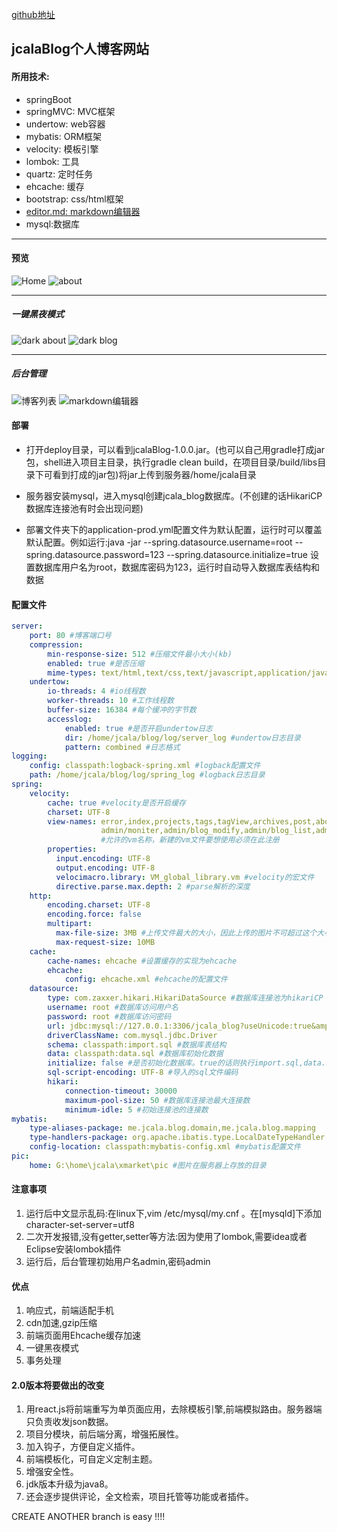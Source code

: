 [github地址](https://github.com/jcalaz/jcalaBlog)
## jcalaBlog个人博客网站
#### 所用技术:
 - springBoot 
 - springMVC: MVC框架
 - undertow: web容器
 - mybatis: ORM框架
 - velocity: 模板引擎
 - lombok: 工具
 - quartz: 定时任务
 - ehcache: 缓存
 - bootstrap: css/html框架
 - [editor.md: markdown编辑器](https://github.com/pandao/editor.md)
 - mysql:数据库
---
#### 预览
![Home](http://jcalaz.github.io/img/jcala_blog.index.jpg)
![about](http://jcalaz.github.io/img/jcala_blog.about.jpg)

---
##### 一键黑夜模式
![dark about](http://jcalaz.github.io/img/jcala_blog.bkindex.jpg)
![dark blog](http://jcalaz.github.io/img/jcala_blog.bkpost.jpg)

---
##### 后台管理
![博客列表](http://jcalaz.github.io/img/jcala_blog.adlist.jpg)
![markdown编辑器](http://jcalaz.github.io/img/jcala_blog.adre.jpg)

#### 部署

- 打开deploy目录，可以看到jcalaBlog-1.0.0.jar。(也可以自己用gradle打成jar包，shell进入项目主目录，执行gradle clean build，在项目目录/build/libs目录下可看到打成的jar包)将jar上传到服务器/home/jcala目录

- 服务器安装mysql，进入mysql创建jcala_blog数据库。(不创建的话HikariCP数据库连接池有时会出现问题)

- 部署文件夹下的application-prod.yml配置文件为默认配置，运行时可以覆盖默认配置。例如运行:java -jar  --spring.datasource.username=root --spring.datasource.password=123 --spring.datasource.initialize=true
设置数据库用户名为root，数据库密码为123，运行时自动导入数据库表结构和数据

#### 配置文件
```yaml
server:
    port: 80 #博客端口号
    compression:
        min-response-size: 512 #压缩文件最小大小(kb)
        enabled: true #是否压缩
        mime-types: text/html,text/css,text/javascript,application/javascript,image/gif,image/png,image/jpg #要压缩的文件格式
    undertow:
        io-threads: 4 #io线程数
        worker-threads: 10 #工作线程数
        buffer-size: 16384 #每个缓冲的字节数
        accesslog:
            enabled: true #是否开启undertow日志
            dir: /home/jcala/blog/log/server_log #undertow日志目录
            pattern: combined #日志格式
logging:
    config: classpath:logback-spring.xml #logback配置文件
    path: /home/jcala/blog/log/spring_log #logback日志目录
spring:
    velocity:
        cache: true #velocity是否开启缓存
        charset: UTF-8
        view-names: error,index,projects,tags,tagView,archives,post,about,login,admin/blog_add,admin/project, 
                    admin/moniter,admin/blog_modify,admin/blog_list,admin/info,admin/result,admin/resume
                    #允许的vm名称，新建的vm文件要想使用必须在此注册
        properties:
          input.encoding: UTF-8
          output.encoding: UTF-8
          velocimacro.library: VM_global_library.vm #velocity的宏文件
          directive.parse.max.depth: 2 #parse解析的深度
    http:
        encoding.charset: UTF-8
        encoding.force: false
        multipart:
          max-file-size: 3MB #上传文件最大的大小，因此上传的图片不可超过这个大小，否则抛出异常
          max-request-size: 10MB
    cache:
        cache-names: ehcache #设置缓存的实现为ehcache
        ehcache:
            config: ehcache.xml #ehcache的配置文件
    datasource:
        type: com.zaxxer.hikari.HikariDataSource #数据库连接池为hikariCP
        username: root #数据库访问用户名
        password: root #数据库访问密码
        url: jdbc:mysql://127.0.0.1:3306/jcala_blog?useUnicode:true&amp;characterEncoding:UTF-8
        driverClassName: com.mysql.jdbc.Driver
        schema: classpath:import.sql #数据库表结构
        data: classpath:data.sql #数据库初始化数据
        initialize: false #是否初始化数据库。true的话则执行import.sql,data.sql sql语句，导入表结构和初始化数据
        sql-script-encoding: UTF-8 #导入的sql文件编码
        hikari:
            connection-timeout: 30000
            maximum-pool-size: 50 #数据库连接池最大连接数
            minimum-idle: 5 #初始连接池的连接数
mybatis:
    type-aliases-package: me.jcala.blog.domain,me.jcala.blog.mapping
    type-handlers-package: org.apache.ibatis.type.LocalDateTypeHandler
    config-location: classpath:mybatis-config.xml #mybatis配置文件
pic:
    home: G:\home\jcala\xmarket\pic #图片在服务器上存放的目录
```

#### 注意事项
1. 运行后中文显示乱码:在linux下,vim /etc/mysql/my.cnf 。在[mysqld]下添加character-set-server=utf8
2. 二次开发报错,没有getter,setter等方法:因为使用了lombok,需要idea或者Eclipse安装lombok插件
3. 运行后，后台管理初始用户名admin,密码admin

#### 优点
1. 响应式，前端适配手机
2. cdn加速,gzip压缩
3. 前端页面用Ehcache缓存加速
4. 一键黑夜模式
5. 事务处理

#### 2.0版本将要做出的改变
1. 用react.js将前端重写为单页面应用，去除模板引擎,前端模拟路由。服务器端只负责收发json数据。
2. 项目分模块，前后端分离，增强拓展性。
3. 加入钩子，方便自定义插件。
4. 前端模板化，可自定义定制主题。
5. 增强安全性。
6. jdk版本升级为java8。
7. 还会逐步提供评论，全文检索，项目托管等功能或者插件。

CREATE ANOTHER branch is easy !!!!
